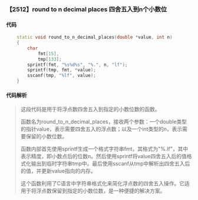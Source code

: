 ### 【2512】round to n decimal places 四舍五入到n个小数位

#### 代码

```cpp
    static void round_to_n_decimal_places(double *value, int n)  
    {  
        char  
            fmt[15],  
            tmp[133];  
        sprintf(fmt, "%s%d%s", "%.", n, "lf");  
        sprintf(tmp, fmt, *value);  
        sscanf(tmp, "%lf", value);  
    }

```

#### 代码解析

> 这段代码是用于将浮点数四舍五入到指定的小数位数的函数。
>
> 函数名为round_to_n_decimal_places，接收两个参数：一个double类型的指针value，表示需要四舍五入的浮点数；以及一个int类型的n，表示需要保留的小数位数。
>
> 函数内部首先使用sprintf生成一个格式字符串fmt，其格式为"%.lf"，其中表示精度，即小数点后的位数n。然后使用sprintf将value四舍五入后的值格式化输出到临时字符串tmp中。最后使用sscanf从tmp中解析出四舍五入后的值，并更新value指向的内存。
>
> 这个函数利用了C语言中字符串格式化来简化浮点数的四舍五入操作。它适用于将浮点数保留到指定的小数位数，是一种便捷的解决方案。
>
